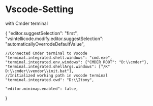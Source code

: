 # Vscode-Setting
with Cmder terminal


{
    "editor.suggestSelection": "first",
    "vsintellicode.modify.editor.suggestSelection": "automaticallyOverrodeDefaultValue",

    //Connected Cmder terminal to Vscode
    "terminal.integrated.shell.windows": "cmd.exe",
    "terminal.integrated.env.windows": {"CMDER_ROOT": "D:\\cmder"},
    "terminal.integrated.shellArgs.windows": ["/K" D:\\cmder\\vendor\\init.bat"],
    //Initialized working path in vscode terminal
    "terminal.integrated.cwd": "D:\\Itony",
    
    "editor.minimap.enabled": false,

}
